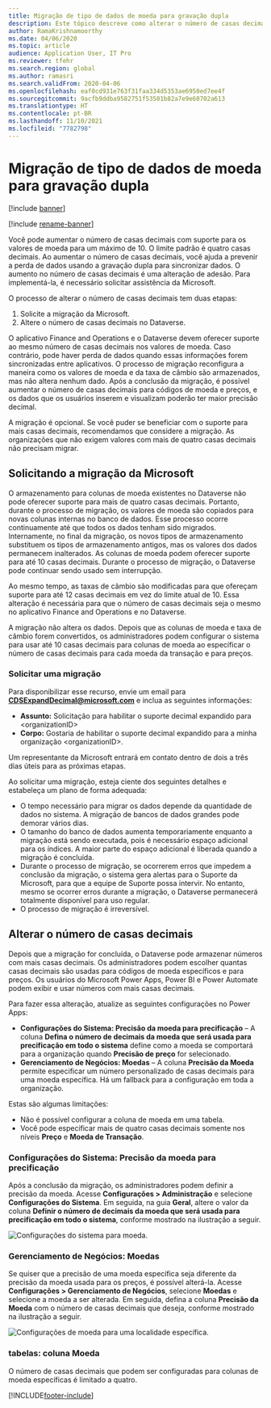 ```yaml
---
title: Migração de tipo de dados de moeda para gravação dupla
description: Este tópico descreve como alterar o número de casas decimais que a gravação dupla permite para moeda.
author: RamaKrishnamoorthy
ms.date: 04/06/2020
ms.topic: article
audience: Application User, IT Pro
ms.reviewer: tfehr
ms.search.region: global
ms.author: ramasri
ms.search.validFrom: 2020-04-06
ms.openlocfilehash: eaf0cd931e763f31faa334d5353ae6950ed7ee4f
ms.sourcegitcommit: 9acfb9ddba9582751f53501b82a7e9e60702a613
ms.translationtype: HT
ms.contentlocale: pt-BR
ms.lasthandoff: 11/10/2021
ms.locfileid: "7782798"
---
```

# <a name="currency-data-type-migration-for-dual-write"></a>Migração de tipo de dados de moeda para gravação dupla

[!include [banner](../../includes/banner.md)]

[!include [rename-banner](~/includes/cc-data-platform-banner.md)]

Você pode aumentar o número de casas decimais com suporte para os valores de moeda para um máximo de 10. O limite padrão é quatro casas decimais. Ao aumentar o número de casas decimais, você ajuda a prevenir a perda de dados usando a gravação dupla para sincronizar dados. O aumento no número de casas decimais é uma alteração de adesão. Para implementá-la, é necessário solicitar assistência da Microsoft.

O processo de alterar o número de casas decimais tem duas etapas:

1. Solicite a migração da Microsoft.
2. Altere o número de casas decimais no Dataverse.

O aplicativo Finance and Operations e o Dataverse devem oferecer suporte ao mesmo número de casas decimais nos valores de moeda. Caso contrário, pode haver perda de dados quando essas informações forem sincronizadas entre aplicativos. O processo de migração reconfigura a maneira como os valores de moeda e da taxa de câmbio são armazenados, mas não altera nenhum dado. Após a conclusão da migração, é possível aumentar o número de casas decimais para códigos de moeda e preços, e os dados que os usuários inserem e visualizam poderão ter maior precisão decimal.

A migração é opcional. Se você puder se beneficiar com o suporte para mais casas decimais, recomendamos que considere a migração. As organizações que não exigem valores com mais de quatro casas decimais não precisam migrar.

## <a name="requesting-migration-from-microsoft"></a>Solicitando a migração da Microsoft

O armazenamento para colunas de moeda existentes no Dataverse não pode oferecer suporte para mais de quatro casas decimais. Portanto, durante o processo de migração, os valores de moeda são copiados para novas colunas internas no banco de dados. Esse processo ocorre continuamente até que todos os dados tenham sido migrados. Internamente, no final da migração, os novos tipos de armazenamento substituem os tipos de armazenamento antigos, mas os valores dos dados permanecem inalterados. As colunas de moeda podem oferecer suporte para até 10 casas decimais. Durante o processo de migração, o Dataverse pode continuar sendo usado sem interrupção.

Ao mesmo tempo, as taxas de câmbio são modificadas para que ofereçam suporte para até 12 casas decimais em vez do limite atual de 10. Essa alteração é necessária para que o número de casas decimais seja o mesmo no aplicativo Finance and Operations e no Dataverse.

A migração não altera os dados. Depois que as colunas de moeda e taxa de câmbio forem convertidos, os administradores podem configurar o sistema para usar até 10 casas decimais para colunas de moeda ao especificar o número de casas decimais para cada moeda da transação e para preços.

### <a name="request-a-migration"></a>Solicitar uma migração

Para disponibilizar esse recurso, envie um email para **CDSExpandDecimal@microsoft.com** e inclua as seguintes informações:

+ **Assunto:** Solicitação para habilitar o suporte decimal expandido para \<organizationID\>
+ **Corpo:** Gostaria de habilitar o suporte decimal expandido para a minha organização \<organizationID\>.

Um representante da Microsoft entrará em contato dentro de dois a três dias úteis para as próximas etapas.

Ao solicitar uma migração, esteja ciente dos seguintes detalhes e estabeleça um plano de forma adequada:

+ O tempo necessário para migrar os dados depende da quantidade de dados no sistema. A migração de bancos de dados grandes pode demorar vários dias.
+ O tamanho do banco de dados aumenta temporariamente enquanto a migração está sendo executada, pois é necessário espaço adicional para os índices. A maior parte do espaço adicional é liberada quando a migração é concluída.
+ Durante o processo de migração, se ocorrerem erros que impedem a conclusão da migração, o sistema gera alertas para o Suporte da Microsoft, para que a equipe de Suporte possa intervir. No entanto, mesmo se ocorrer erros durante a migração, o Dataverse permanecerá totalmente disponível para uso regular.
+ O processo de migração é irreversível.

## <a name="changing-the-number-of-decimal-places"></a>Alterar o número de casas decimais

Depois que a migração for concluída, o Dataverse pode armazenar números com mais casas decimais. Os administradores podem escolher quantas casas decimais são usadas para códigos de moeda específicos e para preços. Os usuários do Microsoft Power Apps, Power BI e Power Automate podem exibir e usar números com mais casas decimais.

Para fazer essa alteração, atualize as seguintes configurações no Power Apps:

+ **Configurações do Sistema: Precisão da moeda para precificação** – A coluna **Defina o número de decimais da moeda que será usada para precificação em todo o sistema** define como a moeda se comportará para a organização quando **Precisão de preço** for selecionado.
+ **Gerenciamento de Negócios: Moedas** – A coluna **Precisão da Moeda** permite especificar um número personalizado de casas decimais para uma moeda específica. Há um fallback para a configuração em toda a organização.

Estas são algumas limitações:

+ Não é possível configurar a coluna de moeda em uma tabela.
+ Você pode especificar mais de quatro casas decimais somente nos níveis **Preço** e **Moeda de Transação**.

### <a name="system-settings-currency-precision-for-pricing"></a>Configurações do Sistema: Precisão da moeda para precificação

Após a conclusão da migração, os administradores podem definir a precisão da moeda. Acesse **Configurações \> Administração** e selecione **Configurações do Sistema**. Em seguida, na guia **Geral**, altere o valor da coluna **Definir o número de decimais da moeda que será usada para precificação em todo o sistema**, conforme mostrado na ilustração a seguir.

![Configurações do sistema para moeda.](media/currency-system-settings.png)

### <a name="business-management-currencies"></a>Gerenciamento de Negócios: Moedas

Se quiser que a precisão de uma moeda específica seja diferente da precisão da moeda usada para os preços, é possível alterá-la. Acesse **Configurações \> Gerenciamento de Negócios**, selecione **Moedas** e selecione a moeda a ser alterada. Em seguida, defina a coluna **Precisão da Moeda** com o número de casas decimais que deseja, conforme mostrado na ilustração a seguir.

![Configurações de moeda para uma localidade específica.](media/specific-currency.png)

### <a name="tables-currency-column"></a>tabelas: coluna Moeda

O número de casas decimais que podem ser configuradas para colunas de moeda específicas é limitado a quatro.


[!INCLUDE[footer-include](../../../../includes/footer-banner.md)]
